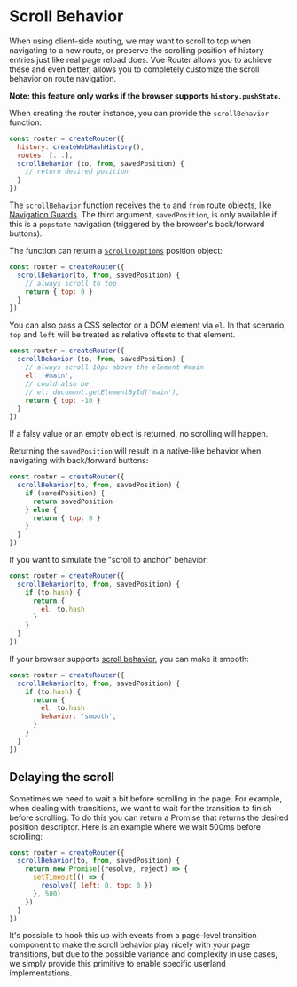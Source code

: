 # Scroll Behavior

When using client-side routing, we may want to scroll to top when navigating to a new route, or preserve the scrolling position of history entries just like real page reload does. Vue Router allows you to achieve these and even better, allows you to completely customize the scroll behavior on route navigation.

**Note: this feature only works if the browser supports `history.pushState`.**

When creating the router instance, you can provide the `scrollBehavior` function:

```js
const router = createRouter({
  history: createWebHashHistory(),
  routes: [...],
  scrollBehavior (to, from, savedPosition) {
    // return desired position
  }
})
```

The `scrollBehavior` function receives the `to` and `from` route objects, like [Navigation Guards](./navigation-guards.md). The third argument, `savedPosition`, is only available if this is a `popstate` navigation (triggered by the browser's back/forward buttons).

The function can return a [`ScrollToOptions`](https://developer.mozilla.org/en-US/docs/Web/API/ScrollToOptions) position object:

```js
const router = createRouter({
  scrollBehavior(to, from, savedPosition) {
    // always scroll to top
    return { top: 0 }
  }
})
```

You can also pass a CSS selector or a DOM element via `el`. In that scenario, `top` and `left` will be treated as relative offsets to that element.

```js
const router = createRouter({
  scrollBehavior (to, from, savedPosition) {
    // always scroll 10px above the element #main
    el: '#main',
    // could also be
    // el: document.getElementById('main'),
    return { top: -10 }
  }
})
```

If a falsy value or an empty object is returned, no scrolling will happen.

Returning the `savedPosition` will result in a native-like behavior when navigating with back/forward buttons:

```js
const router = createRouter({
  scrollBehavior(to, from, savedPosition) {
    if (savedPosition) {
      return savedPosition
    } else {
      return { top: 0 }
    }
  }
})
```

If you want to simulate the "scroll to anchor" behavior:

```js
const router = createRouter({
  scrollBehavior(to, from, savedPosition) {
    if (to.hash) {
      return {
        el: to.hash
      }
    }
  }
})
```

If your browser supports [scroll behavior](https://developer.mozilla.org/en-US/docs/Web/API/ScrollToOptions/behavior), you can make it smooth:

```js
const router = createRouter({
  scrollBehavior(to, from, savedPosition) {
    if (to.hash) {
      return {
        el: to.hash
        behavior: 'smooth',
      }
    }
  }
})
```

## Delaying the scroll

Sometimes we need to wait a bit before scrolling in the page. For example, when dealing with transitions, we want to wait for the transition to finish before scrolling. To do this you can return a Promise that returns the desired position descriptor. Here is an example where we wait 500ms before scrolling:

```js
const router = createRouter({
  scrollBehavior(to, from, savedPosition) {
    return new Promise((resolve, reject) => {
      setTimeout(() => {
        resolve({ left: 0, top: 0 })
      }, 500)
    })
  }
})
```

It's possible to hook this up with events from a page-level transition component to make the scroll behavior play nicely with your page transitions, but due to the possible variance and complexity in use cases, we simply provide this primitive to enable specific userland implementations.
